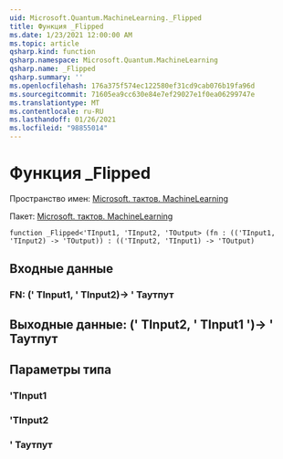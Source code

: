 ```yaml
---
uid: Microsoft.Quantum.MachineLearning._Flipped
title: Функция _Flipped
ms.date: 1/23/2021 12:00:00 AM
ms.topic: article
qsharp.kind: function
qsharp.namespace: Microsoft.Quantum.MachineLearning
qsharp.name: _Flipped
qsharp.summary: ''
ms.openlocfilehash: 176a375f574ec122580ef31cd9cab076b19fa96d
ms.sourcegitcommit: 71605ea9cc630e84e7ef29027e1f0ea06299747e
ms.translationtype: MT
ms.contentlocale: ru-RU
ms.lasthandoff: 01/26/2021
ms.locfileid: "98855014"
---
```

# <a name="_flipped-function"></a>Функция _Flipped

Пространство имен: [Microsoft. тактов. MachineLearning](xref:Microsoft.Quantum.MachineLearning)

Пакет: [Microsoft. тактов. MachineLearning](https://nuget.org/packages/Microsoft.Quantum.MachineLearning)




```qsharp
function _Flipped<'TInput1, 'TInput2, 'TOutput> (fn : (('TInput1, 'TInput2) -> 'TOutput)) : (('TInput2, 'TInput1) -> 'TOutput)
```


## <a name="input"></a>Входные данные

### <a name="fn--tinput1tinput2---toutput"></a>FN: (' TInput1, ' TInput2)-> ' Таутпут





## <a name="output--tinput2tinput1---toutput"></a>Выходные данные: (' TInput2, ' TInput1 ')-> ' Таутпут



## <a name="type-parameters"></a>Параметры типа

### <a name="tinput1"></a>'TInput1


### <a name="tinput2"></a>'TInput2


### <a name="toutput"></a>' Таутпут

